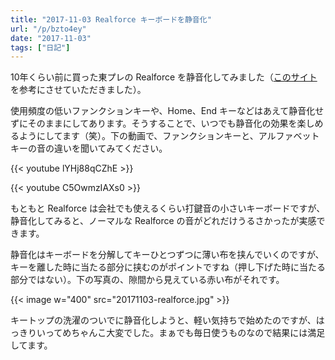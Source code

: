 ```yaml
---
title: "2017-11-03 Realforce キーボードを静音化"
url: "/p/bzto4ey"
date: "2017-11-03"
tags: ["日記"]
---
```


10年くらい前に買った東プレの Realforce を静音化してみました（[このサイト](http://www.geocities.jp/kousaku_situ/silent_realforce/srf-pata1.html)を参考にさせていただきました）。

使用頻度の低いファンクションキーや、Home、End キーなどはあえて静音化せずにそのままにしてあります。そうすることで、いつでも静音化の効果を楽しめるようにしてます（笑）。下の動画で、ファンクションキーと、アルファベットキーの音の違いを聞いてみてください。

{{< youtube lYHj88qCZhE >}}

{{< youtube C5OwmzIAXs0 >}}

もともと Realforce は会社でも使えるくらい打鍵音の小さいキーボードですが、静音化してみると、ノーマルな Realforce の音がどれだけうるさかったが実感できます。

静音化はキーボードを分解してキーひとつずつに薄い布を挟んでいくのですが、キーを離した時に当たる部分に挟むのがポイントですね（押し下げた時に当たる部分ではない）。下の写真の、隙間から見えている赤い布がそれです。

{{< image w="400" src="20171103-realforce.jpg" >}}

キートップの洗濯のついでに静音化しようと、軽い気持ちで始めたのですが、はっきりいってめちゃんこ大変でした。まぁでも毎日使うものなので結果には満足してます。

